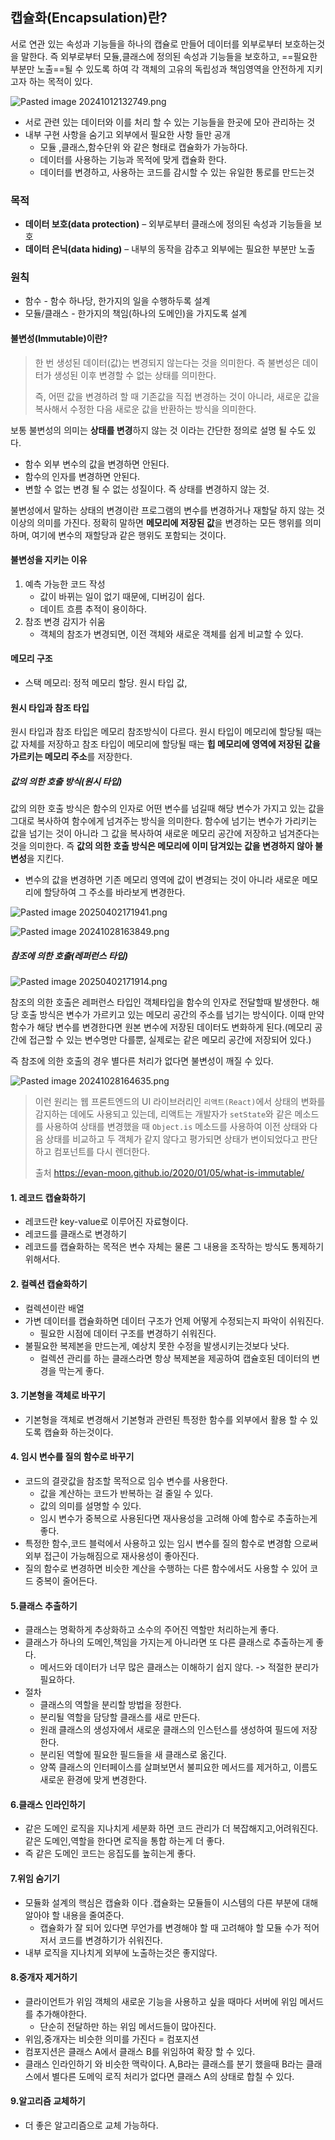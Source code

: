 ## 캡슐화(Encapsulation)란?

서로 연관 있는 속성과 기능들을 하나의 캡슐로 만들어 데이터를 외부로부터 보호하는것을 말한다.
즉 외부로부터 모듈,클래스에 정의된 속성과 기능들을 보호하고, ==필요한 부분만 노출==될 수 있도록 하여 각 객체의 고유의 독립성과 책임영역을 안전하게 지키고자 하는 목적이 있다.

![Pasted image 20241012132749.png](../img/Pasted%20image%2020241012132749.png)

- 서로 관련 있는 데이터와 이를 처리 할 수 있는 기능들을 한곳에 모아 관리하는 것
- 내부 구현 사항을 숨기고 외부에서 필요한 사항 들만 공개
	- 모듈 ,클래스,함수단위 와 같은 형태로 캡슐화가 가능하다.
	- 데이터를 사용하는 기능과 목적에 맞게 캡슐화 한다.
	- 데이터를 변경하고, 사용하는 코드를 감시할 수 있는 유일한 통로를 만드는것

### 목적

- **데이터 보호(data protection)** – 외부로부터 클래스에 정의된 속성과 기능들을 보호
- **데이터 은닉(data hiding)** – 내부의 동작을 감추고 외부에는 필요한 부분만 노출

### 원칙

- 함수 - 함수 하나당, 한가지의 일을 수행하두록 설계
- 모듈/클래스 - 한가지의 책임(하나의 도메인)을 가지도록 설계
#### 불변성(Immutable)이란?

> 한 번 생성된 데이터(값)는 변경되지 않는다는 것을 의미한다. 즉 불변성은 데이터가 생성된 이후 변경할 수 없는 상태를 의미한다.
> 
> 즉, 어떤 값을 변경하려 할 때 기존값을 직접 변경하는 것이 아니라, 새로운 값을 복사해서 수정한 다음 새로운 값을 반환하는 방식을 의미한다.
 
보통 불변성의 의미는 **상태를 변경**하지 않는 것 이라는 간단한 정의로 설명 될 수도 있다.
- 함수 외부 변수의 값을 변경하면 안된다.
- 함수의 인자를 변경하면 안된다.
- 변할 수 없는 변경 될 수 없는 성질이다. 즉 상태를 변경하지 않는 것. 

불변성에서 말하는 상태의 변경이란 프로그램의 변수를 변경하거나 재할달 하지 않는 것 이상의 의미를 가진다.
정확히 말하면 **메모리에 저장된 값**을 변경하는 모든 행위를 의미하며, 여기에 변수의 재할당과 같은 행위도 포함되는 것이다.

#### 불변성을 지키는 이유

1. 예측  가능한 코드 작성
	- 값이 바뀌는 일이 없기 때문에, 디버깅이 쉽다.
	- 데이트 흐름 추적이 용이하다.
2.  참조  변경 감지가 쉬움
	- 객체의 참조가 변경되면, 이전 객체와 새로운 객체를 쉽게 비교할 수 있다.

#### 메모리 구조

- 스택 메모리: 정적 메모리 할당. 원시 타입 값,


#### 원시 타입과 참조 타입

원시 타입과 참조 타입은 메모리 참조방식이 다르다. 원시 타입이 메모리에 할당될 때는 값 자체를 저장하고 참조 타입이 메모리에 할당될 때는 **힙 메모리에 영역에 저장된 값을 가르키는 메모리 주소**를 저장한다. 

##### 값의 의한 호출 방식(원시 타입)

값의 의한 호출 방식은 함수의 인자로 어떤 변수를 넘길때 해당 변수가 가지고 있는 값을 그대로 복사하여 함수에게 넘겨주는 방식을 의미한다. 함수에 넘기는 변수가 가리키는 값을 넘기는 것이 아니라 그 값을 복사하여 새로운 메모리 공간에 저장하고 넘겨준다는 것을 의미한다.
즉 **값의 의한 호출 방식은 메모리에 이미 담겨있는 값을 변경하지 않아 불변성**을 지킨다.

- 변수의 값을 변경하면 기존 메모리 영역에 값이 변경되는 것이 아니라 새로운 메모리에 할당하여 그 주소를 바라보게 변경한다.

![Pasted image 20250402171941.png](../img/Pasted%20image%2020250402171941.png)

![Pasted image 20241028163849.png](../img/Pasted%20image%2020241028163849.png)

##### 참조에 의한 호출(레퍼런스 타입)

![Pasted image 20250402171914.png](../img/Pasted%20image%2020250402171914.png)

참조의 의한 호출은 레퍼런스 타입인 객체타입을 함수의 인자로 전달할때 발생한다. 해당 호출 방식은 변수가 가르키고 있는 메모리 공간의 주소를 넘기는 방식이다. 이때 만약 함수가 해당 변수를 변경한다면 원본 변수에 저장된 데이터도 변화하게 된다.(메모리 공간에 접근할 수 있는 변수명만 다를뿐, 실제로는 같은 메모리 공간에 저장되어 있다.)

즉 참조에 의한 호출의 경우 별다른 처리가 없다면 불변성이 깨질 수 있다.

![Pasted image 20241028164635.png](../img/Pasted%20image%2020241028164635.png)


> 이런 원리는 웹 프론트엔드의 UI 라이브러리인 `리액트(React)`에서 상태의 변화를 감지하는 데에도 사용되고 있는데, 리액트는 개발자가 `setState`와 같은 메소드를 사용하여 상태를 변경했을 때 `Object.is` 메소드를 사용하여 이전 상태와 다음 상태를 비교하고 두 객체가 같지 않다고 평가되면 상태가 변이되었다고 판단하고 컴포넌트를 다시 렌더한다.
> 
> 출처 
>  https://evan-moon.github.io/2020/01/05/what-is-immutable/


#### 1. 레코드 캡슐화하기
- 레코드란 key-value로 이루어진 자료형이다.
- 레코드를 클래스로 변경하기
- 레코드를 캡슐화하는 목적은 변수 자체는 물론 그 내용을 조작하는 방식도 통제하기 위해서다.
#### 2. 컬렉션 캡슐화하기
- 컬렉션이란 배열
- 가변 데이터를 캡슐화하면 데이터 구조가 언제 어떻게 수정되는지 파악이 쉬워진다.
	- 필요한 시점에 데이터 구조를 변경하기 쉬워진다.
- 불필요한 복제본을 만드는게, 예상치 못한 수정을 발생시키는것보다 낫다.
	- 컬렉션 관리를 하는 클래스라면 항상 복제본을 제공하여 캡슐호된 데이터의 변경을 막는게 좋다.
#### 3. 기본형을 객체로 바꾸기
- 기본형을 객체로 변경해서 기본형과 관련된 특정한 함수를 외부에서 활용 할 수 있도록 캡슐화 하는것이다.
#### 4. 임시 변수를 질의 함수로 바꾸기
- 코드의 결괏값을 참조할 목적으로 임수 변수를 사용한다.
	- 값을 계산하는 코드가 반복하는 걸 줄일 수 있다.
	- 값의 의미를 설명할 수 있다.
	- 임시 변수가 중복으로 사용된다면 재사용성을 고려해 아예 함수로 추출하는게 좋다.
- 특정한 함수,코드 블럭에서 사용하고 있는 임시 변수를 질의 함수로 변경함 으로써 외부 접근이 가능해짐으로 재사용성이 좋아진다.
- 질의 함수로 변경하면 비슷한 계산을 수행하는 다른 함수에서도 사용할 수 있어 코드 중복이 줄어든다.
#### 5.클래스 추출하기
- 클래스는 명확하게 추상화하고 소수의 주어진 역할만 처리하는게 좋다.
- 클래스가 하나의 도메인,책임을 가지는게 아니라면 또 다른 클래스로 추출하는게 좋다.
	- 메서드와 데이터가 너무 많은 클래스는 이해하기 쉽지 않다. ->  적절한 분리가 필요하다.
- 절차
	- 클래스의 역할을 분리할 방법을 정한다.
	- 분리될 역할을 담당할 클래스를 새로 만든다.
	- 원래 클래스의 생성자에서 새로운 클래스의 인스턴스를 생성하여 필드에 저장한다.
	- 분리된 역할에 필요한 필드들을 새 클래스로 옮긴다.
	- 양쪽 클래스의 인터페이스를 살펴보면서 불피요한 메서드를 제거하고, 이름도 새로운 환경에 맞게 변경한다.
#### 6.클래스 인라인하기
- 같은 도메인 로직을 지나치게 세분화 하면 코드 관리가 더 복잡해지고,어려워진다. 같은 도메인,역할을 한다면 로직을 통합 하는게 더 좋다. 
- 즉 같은 도메인 코드는 응집도를 높히는게 좋다.
#### 7.위임 숨기기
- 모듈화 설계의 핵심은 캡슐화 이다 .캡슐화는 모듈들이 시스템의 다른 부분에 대해 알아야 할 내용을 줄여준다.
	- 캡슐화가 잘 되어 있다면 무언가를 변경해야 할 때 고려해야 할 모듈 수가 적어저서 코드를 변경하기가 쉬워진다.
- 내부 로직을 지나치게 외부에 노출하는것은 좋지않다.
#### 8.중개자 제거하기
- 클라이언트가 위임 객체의 새로운 기능을 사용하고 싶을 때마다 서버에 위임 메서드를 추가해야한다.
	- 단순히 전달하만 하는 위임 메서드들이 많아진다.
- 위임,중개자는 비슷한 의미를 가진다 = 컴포지션
- 컴포지션은 클래스 A에서 클래스 B를 위임하여 확장 할 수 있다.
- 클래스 인라인하기 와 비슷한 맥락이다. A,B라는 클래스를 분기 했을때 B라는 클래스에서 별다른 도메익 로직 처리가 없다면 클래스 A의 상태로 합칠 수 있다.
#### 9.알고리즘 교체하기

-  더 좋은 알고리즘으로 교체 가능하다.




